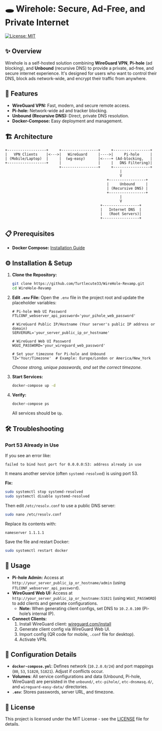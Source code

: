 # 🕳️ Wirehole: Secure, Ad-Free, and Private Internet

[![License: MIT](https://img.shields.io/badge/License-MIT-yellow.svg)](https://opensource.org/licenses/MIT)

## ✨ Overview

Wirehole is a self-hosted solution combining **WireGuard VPN**, **Pi-hole** (ad blocking), and **Unbound** (recursive DNS) to provide a private, ad-free, and secure internet experience. It's designed for users who want to control their DNS, block ads network-wide, and encrypt their traffic from anywhere.

## 🚀 Features

* **WireGuard VPN:** Fast, modern, and secure remote access.
* **Pi-hole:** Network-wide ad and tracker blocking.
* **Unbound (Recursive DNS):** Direct, private DNS resolution.
* **Docker-Compose:** Easy deployment and management.

## 🏗️ Architecture

```
+------------------+     +-----------------+     +-----------------+
|   VPN Clients    |<--->|   WireGuard     |---->|     Pi-hole     |
| (Mobile/Laptop)  |     |  (wg-easy)      |<----+ (Ad-blocking,   |
+------------------+     |                 |     |   DNS Filtering)|
                         +-----------------+     +-----------------+
                                                     |
                                                     V
                                               +-----------------+
                                               |     Unbound     |
                                               | (Recursive DNS) |
                                               +-----------------+
                                                     |
                                                     V
                                            +-----------------+
                                            |   Internet DNS  |
                                            |   (Root Servers)|
                                            +-----------------+
```

## 📋 Prerequisites

* **Docker Compose:** [Installation Guide](https://docs.docker.com/engine/install/)

## ⚙️ Installation & Setup

1. **Clone the Repository:**
    ```bash
    git clone https://github.com/Turtlecute33/WireHole-Revamp.git
    cd WireHole-Revamp
    ```

2. **Edit `.env` File:**
    Open the `.env` file in the project root and update the placeholder variables:

    ```env
    # Pi-hole Web UI Password
    FTLCONF_webserver_api_password='your_pihole_web_password'
    
    # WireGuard Public IP/Hostname (Your server's public IP address or domain)
    SERVERURL='your_server_public_ip_or_hostname'
    
    # WireGuard Web UI Password
    WGUI_PASSWORD='your_wireguard_web_password'

    # Set your timezone for Pi-hole and Unbound
    TZ='Your/Timezone'  # Example: Europe/London or America/New_York
    ```
    *Choose strong, unique passwords, and set the correct timezone.*

3. **Start Services:**
    ```bash
    docker-compose up -d
    ```

4. **Verify:**
    ```bash
    docker-compose ps
    ```
    All services should be `Up`.


## 🛠 Troubleshooting

### Port 53 Already in Use

If you see an error like:

```
failed to bind host port for 0.0.0.0:53: address already in use
```

It means another service (often `systemd-resolved`) is using port 53.

**Fix:**
```bash
sudo systemctl stop systemd-resolved
sudo systemctl disable systemd-resolved
```

Then edit `/etc/resolv.conf` to use a public DNS server:
```bash
sudo nano /etc/resolv.conf
```
Replace its contents with:
```
nameserver 1.1.1.1
```
Save the file and restart Docker:
```bash
sudo systemctl restart docker
```


## 🚀 Usage

* **Pi-hole Admin:** Access at `http://your_server_public_ip_or_hostname/admin` (using `FTLCONF_webserver_api_password`).
* **WireGuard Web UI:** Access at `http://your_server_public_ip_or_hostname:51821` (using `WGUI_PASSWORD`) to add clients and generate configurations.
    * **Note:** When generating client configs, set DNS to `10.2.0.100` (Pi-hole’s internal IP).
* **Connect Clients:**
    1. Install WireGuard client: [wireguard.com/install](https://www.wireguard.com/install/)
    2. Generate client config via WireGuard Web UI.
    3. Import config (QR code for mobile, `.conf` file for desktop).
    4. Activate VPN.


## 🔧 Configuration Details

* **`docker-compose.yml`**: Defines network (`10.2.0.0/24`) and port mappings (`80`, `53`, `51820`, `51821`). Adjust if conflicts occur.
* **Volumes**: All service configurations and data (Unbound, Pi-hole, WireGuard) are persisted in the `unbound/`, `etc-pihole/`, `etc-dnsmasq.d/`, and `wireguard-easy-data/` directories.
* **`.env`**: Stores passwords, server URL, and timezone.


## 📄 License

This project is licensed under the MIT License - see the [LICENSE](LICENSE) file for details.
